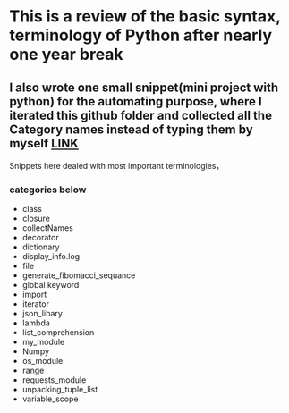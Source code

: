 # This is a review of the basic syntax, terminology of Python after nearly one year break

## I also wrote one small snippet(mini project with python) for the automating purpose, where I iterated this github folder and collected all the Category names instead of typing them by myself [LINK](https://github.com/TecJoJo/python_code_experiments/blob/main/collectNames.py)

Snippets here dealed with most important terminologies， 

### categories below 
* class
* closure
* collectNames
* decorator
* dictionary
* display_info.log
* file
* generate_fibomacci_sequance
* global keyword
* import
* iterator
* json_libary
* lambda
* list_comprehension
* my_module
* Numpy
* os_module
* range
* requests_module
* unpacking_tuple_list
* variable_scope

 